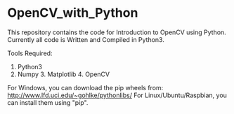 # OpenCV_with_Python
This repository contains the code for Introduction to OpenCV using Python. 
Currently all code is Written and Compiled in Python3.

Tools Required:                                                                                                                           
1. Python3                                                                                                                                 
2. Numpy                                                                                                                                    3. Matplotlib                                                                                                                              4. OpenCV
                                                                                                                                           
For Windows, you can download the pip wheels from:
http://www.lfd.uci.edu/~gohlke/pythonlibs/                                                                                                                                                                                                                                                                                                                                                                                      For Linux/Ubuntu/Raspbian, you can install them using "pip".
